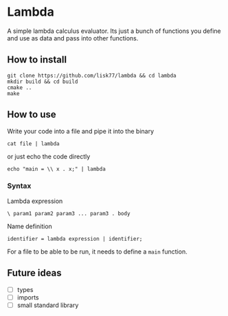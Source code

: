 # Lambda

A simple lambda calculus evaluator. Its just a bunch of functions you define and use as data and pass into other functions.

## How to install

```
git clone https://github.com/lisk77/lambda && cd lambda
mkdir build && cd build
cmake ..
make
```

## How to use

Write your code into a file and pipe it into the binary

```
cat file | lambda
```

or just echo the code directly

```
echo "main = \\ x . x;" | lambda
```

### Syntax

Lambda expression
```
\ param1 param2 param3 ... param3 . body
```

Name definition
```
identifier = lambda expression | identifier;
```

For a file to be able to be run, it needs to define a `main` function.

## Future ideas

- [ ] types
- [ ] imports
- [ ] small standard library
